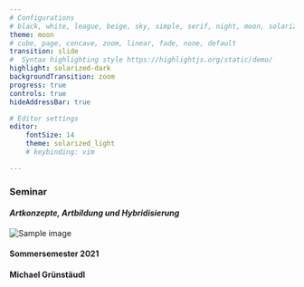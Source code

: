 ```yaml
---
# Configurations
# black, white, league, beige, sky, simple, serif, night, moon, solarized
theme: moon
# cube, page, concave, zoom, linear, fade, none, default 
transition: slide
#  Syntax highlighting style https://highlightjs.org/static/demo/
highlight: solarized-dark
backgroundTransition: zoom
progress: true
controls: true
hideAddressBar: true

# Editor settings
editor:
    fontSize: 14
    theme: solarized_light
    # keybinding: vim

---
```


<!-- .slide: data-background="#005f6b" -->
### Seminar
#### *Artkonzepte, Artbildung und Hybridisierung*

![Sample image](https://raw.githubusercontent.com/michaelgruenstaeudl/CurrentTeaching/master/assets/img/presentation.png)

#### Sommersemester 2021
#### Michael Grünstäudl
